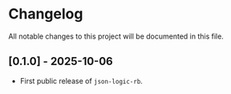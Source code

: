 # Changelog
All notable changes to this project will be documented in this file.


## [0.1.0] - 2025-10-06
- First public release of `json-logic-rb`.
